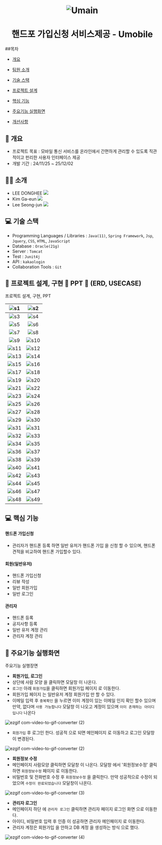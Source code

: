 <h1 align="center">

![Umain](https://github.com/user-attachments/assets/c47bbcd3-9f31-465c-bba7-546878ebc736)

</h1>
<h1 align="center">핸드포 가입신청 서비스제공 - Umobile</h1>

##목차

  - [개요](https://github.com/ehdgml123/Umobile#-개요)

  - [팀원 소개](https://github.com/ehdgml123/Umobile#-개요)
  
  - [기술 스택](https://github.com/ehdgml123/Umobile#-기술-스택)
    
  - [프로젝트 설계](https://github.com/ehdgml123/Umobile#-프로젝트-설계)
    
  - [핵심 기능](https://github.com/ehdgml123/Umobile#-핵심-기능)
    
  - [주요기능 실행화면](https://github.com/ehdgml123/Umobile#-주요기능-실행화면)
    
  - [개선사항](https://github.com/ehdgml123/Umobile#-개선사항)

## :blue_book: 개요
- 프로젝트 목표 : 모바일 통신 서비스를 온라인에서 간편하게 관리할 수 있도록 직관적이고 펀리한 사용자 인터페이스 제공
- 개발 기간 : 24/11/25 ~ 25/12/02

## 🙋‍♀️ 소개
- LEE DONGHEE <a href="https://github.com/ehdgml123"><img src="https://img.shields.io/badge/GitHub-181717?style=plastic&logo=GitHub&logoColor=white"></a>
- Kim Ga-eun <a href="https://github.com/gane2e"><img src="https://img.shields.io/badge/GitHub-181717?style=plastic&logo=GitHub&logoColor=white"></a>
- Lee Seong-jun <a href="https://github.com/vash111"><img src="https://img.shields.io/badge/GitHub-181717?style=plastic&logo=GitHub&logoColor=white"></a>

## :computer: 기술 스택
- Programming Languages / Libraries : `Java(11)`, `Spring Framework`, `Jsp`, `Jquery`, `CSS`, `HTML`, `JavaScript`
- Database : `Oracle(21g)`
- Server : `Tomcat`
- Test : `Junit4j`
- API : `kakaologin`
- Collaboration Tools : `Git`

 ## :bookmark_tabs: 프로젝트 설계, 구현 📂 PPT 📂 (ERD, USECASE)
 프로젝트 설계, 구현, PPT

<div align="center">
  
   | ![s1](https://github.com/user-attachments/assets/3e0a587c-8c65-4879-b921-73d6f1c21a93) | ![s2](https://github.com/user-attachments/assets/1909adeb-ec03-4eeb-b673-bc50dca227a2) |   
   | :----------: | :----------: |
   | ![s3](https://github.com/user-attachments/assets/8a4a01af-59c9-4ebc-b8a7-28ef329997d3) | ![s4](https://github.com/user-attachments/assets/ce644ba7-003b-446d-8e7d-ec1f1db3bedb) |
   | ![s5](https://github.com/user-attachments/assets/8b16303e-d418-49f6-8898-a98eab0fe673) | ![s6](https://github.com/user-attachments/assets/ea90b05e-62fb-455e-8785-f7f0c279af66) |
   | ![s7](https://github.com/user-attachments/assets/16b171e2-fd2d-48cb-8569-4b79021ea09a) | ![s8](https://github.com/user-attachments/assets/da26898f-d9b5-459a-a3a0-a7565c3776bc) |
   | ![s9](https://github.com/user-attachments/assets/35e8d428-a5cd-47a9-9c05-cefd7c0f96ae) | ![s10](https://github.com/user-attachments/assets/3062c82e-e057-4174-b197-d8beb5107969) |
   | ![s11](https://github.com/user-attachments/assets/16c4d87f-3c1f-4117-8d8f-52ae9f4f5164) | ![s12](https://github.com/user-attachments/assets/38ada88e-5333-4d58-8d89-76d2b6ba8127) |
   | ![s13](https://github.com/user-attachments/assets/69d1a3ac-9ac3-4f69-9d5b-793cde31b58b) | ![s14](https://github.com/user-attachments/assets/3451327b-0643-41dd-91ba-a2ce34b2b4de) | 
   | ![s15](https://github.com/user-attachments/assets/92034de6-7351-4c03-b72c-5552c90ce7d6) | ![s16](https://github.com/user-attachments/assets/f92e8660-0632-4128-a1a0-b99c31a4fbfa) |
   | ![s17](https://github.com/user-attachments/assets/ca6ab962-e507-4711-92ac-3cfdb3115085) | ![s18](https://github.com/user-attachments/assets/54688167-327b-4350-acc9-e603a02bbe51) |
   | ![s19](https://github.com/user-attachments/assets/df902443-c6ef-4f3e-b63e-dc46b4a527b7) | ![s20](https://github.com/user-attachments/assets/1e86bd2e-9f23-4020-992b-aa5d1caa6c24) |
   | ![s21](https://github.com/user-attachments/assets/1ca670b1-dced-4a1d-9e04-65e458104c98) | ![s22](https://github.com/user-attachments/assets/54f0d834-a6ee-488e-a50f-2c693280e563) |
   | ![s23](https://github.com/user-attachments/assets/be7c04ee-7a40-4e5a-8f6f-f4f641ab0fdb) | ![s24](https://github.com/user-attachments/assets/fb40f19e-00be-429a-a4cc-617590b143ef) |
   | ![s25](https://github.com/user-attachments/assets/7d4f01d6-b224-4e5c-9a22-cddfbdd6001a) | ![s26](https://github.com/user-attachments/assets/e8f2a275-2f65-4016-8a07-a2cf6caa4642) |
   | ![s27](https://github.com/user-attachments/assets/32a1b23a-878b-4fb8-9e91-ddc831c3f79d) | ![s28](https://github.com/user-attachments/assets/7561a3b4-913b-4dba-8cf5-d441a82a674c) |
   | ![s29](https://github.com/user-attachments/assets/afc0c702-c1eb-4d11-b41c-2374f8c7f0a1) | ![s30](https://github.com/user-attachments/assets/3bd3f3ee-8323-458a-9d04-1709eb8c00d1) |
   | ![s31](https://github.com/user-attachments/assets/53acdf01-a894-4fbe-9504-3725a6ba8c1d) | ![s31](https://github.com/user-attachments/assets/53acdf01-a894-4fbe-9504-3725a6ba8c1d) |
   | ![s32](https://github.com/user-attachments/assets/ce350618-d14d-4570-9ab2-f5c9db5078b4) | ![s33](https://github.com/user-attachments/assets/e9d85cb8-f5f5-480e-b4fb-7c5a6c1fb56a) |
   | ![s34](https://github.com/user-attachments/assets/bccc3871-b3f4-4ff7-bd5c-bf938670a02e) | ![s35](https://github.com/user-attachments/assets/6cc2df10-42b2-4003-a754-2db8cacd7661) |
   | ![s36](https://github.com/user-attachments/assets/64b83c64-78f3-459a-95b5-eedfd423026c) | ![s37](https://github.com/user-attachments/assets/677afe65-e6f4-404c-b8e4-e81e4eeed838) |
   | ![s38](https://github.com/user-attachments/assets/22ad8d5e-b798-4b59-8c5a-759b1afb9e28) | ![s39](https://github.com/user-attachments/assets/83d0ba65-4537-4912-989f-31cdd93e1590) |
   | ![s40](https://github.com/user-attachments/assets/ad33d351-d981-4d8a-a8c7-25b35bde6f22) | ![s41](https://github.com/user-attachments/assets/56c26f00-ff31-4524-9884-50656787c93b) |
   | ![s42](https://github.com/user-attachments/assets/6bb0785d-dbb0-4c13-af06-21c0239d414a) | ![s43](https://github.com/user-attachments/assets/84bdb8bf-4d1e-4a9a-a4c3-9a2589195d32) |
   | ![s44](https://github.com/user-attachments/assets/053b22e5-f36c-4d68-b629-9b7a883353ef) | ![s45](https://github.com/user-attachments/assets/435e502b-f87b-4995-94ff-3c976a3b964a) |
   | ![s46](https://github.com/user-attachments/assets/13312131-0ef5-4dea-a22c-33d4563efd00) | ![s47](https://github.com/user-attachments/assets/c1f071d5-e7ed-4776-aa00-819e3652bad5) |
   | ![s48](https://github.com/user-attachments/assets/ea95aad8-126a-4bc4-9715-f7c17db5f50a) | ![s49](https://github.com/user-attachments/assets/d66340ad-5e38-49e2-a89c-59617c875ed5) |
</div>


 ## 💻 핵심 기능

  #### 핸드폰 가입신청
  - 관리자가 핸드폰 등록 하면 일반 유저가 핸드폰 가입 을 신청 할 수 있으며, 핸드폰 견적을 비교하여 핸드폰 가입할수 있다.

 #### 회원(일반유저)
  - 핸드폰 가입신청
  - 리뷰 작성
  - 일반 회원가입
  - 일반 로그인

 #### 관리자
  - 핸드폰 등록
  - 공지사항 등록
  - 일반 유저 계정 관리
  - 관리자 계정 관리

## 🎇 주요기능 실행화면
주요기능 실행장면

 * **회원가입, 로그인**
 * 상단에 사람 모양 을 클릭하면 모달창 이 나온다. 
 * `로그인` 아래 `회원가입`을 클릭하면 회원가입 페이지 로 이동한다.
 *  회원가입 페이지 는 일반유저 계정 회원가입 만 할 수 있다.
 *  이메일 입력 후 `중복확인` 을 누르면 이미 계정이 있는 이메일 인지 확인 할수 있으며
    만약, 없다며 `사용 가능합니다` 모달창 이 나오고 계정이 있으며 `이미 존재하는 아이디 입니다` 나온다

![ezgif com-video-to-gif-converter (2)](https://github.com/user-attachments/assets/7246ef1c-a4aa-4323-90fd-38d42f3e63de)

 * `회원가입` 후 로그인 한다. 성공적 으로 되면 메인페이지 로 이동하고 로그인 모달창 이 변경된다.

![ezgif com-video-to-gif-converter (2)](https://github.com/user-attachments/assets/97063060-2bb6-4052-9126-b00a24a0efa9)


 * **회원정보 수정**
 * 메인페이지 사람모양 클릭하면 모달창 이 나온다. 모달창 에서 '회원정보수정' 클릭하면 `회원정보수정` 페이지 로 이동한다.
 * 비밀번호 및 전화번호 수정 후 `회원정보수정` 을 클릭한다. 만약 성공적으로 수정이 되었으며 `수정이 완료되었습니다` 모달창이
   나온다.

![ezgif com-video-to-gif-converter (3)](https://github.com/user-attachments/assets/3399ed7f-96cd-42f0-80e4-39b74e38770c)

* **관리자 로그인**
* 메인페이지 하단 에 `관리자 로그인` 클릭하면 관리자 페이지 로그인 화면 으로 이동한다.
* 아이디, 비밀번호 입력 후 인증 이 성공하면 관리자 메인페이지 로 이동한다.
* 관리자 계정은 회원가입 을 안하고 DB 계정 을 생성하는 방식 으로 했다.

![ezgif com-video-to-gif-converter (4)](https://github.com/user-attachments/assets/f8fc5fcc-e75d-455f-9380-17cbf0882f8c)  
